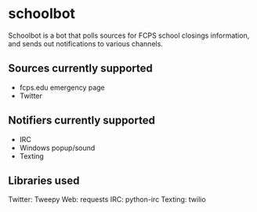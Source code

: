 # schoolbot
Schoolbot is a bot that polls sources for FCPS school closings information, and sends out notifications to various channels.

## Sources currently supported
* fcps.edu emergency page
* Twitter

## Notifiers currently supported
* IRC
* Windows popup/sound
* Texting

## Libraries used
Twitter: Tweepy
Web: requests
IRC: python-irc
Texting: twilio
